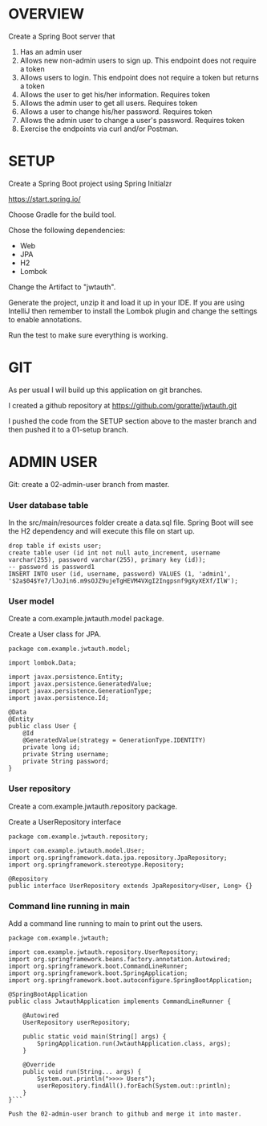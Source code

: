# OVERVIEW

Create a Spring Boot server that 
1. Has an admin user
2. Allows new non-admin users to sign up. This endpoint does not require a token
3. Allows users to login. This endpoint does not require a token but returns a token
4. Allows the user to get his/her information. Requires token
5. Allows the admin user to get all users. Requires token
6. Allows a user to change his/her password. Requires token
7. Allows the admin user to change a user's password. Requires token
8. Exercise the endpoints via curl and/or Postman.

# SETUP

Create a Spring Boot project using Spring Initialzr

https://start.spring.io/

Choose Gradle for the build tool.

Chose the following dependencies:
* Web
* JPA
* H2
* Lombok

Change the Artifact to "jwtauth".

Generate the project, unzip it and load it up in your IDE. If you are using IntelliJ then remember to install the Lombok plugin and change the settings to enable annotations. 

Run the test to make sure everything is working.

# GIT
As per usual I will build up this application on git branches. 

I created a github repository at https://github.com/gpratte/jwtauth.git

I pushed the code from the SETUP section above to the master branch and then pushed it to a 01-setup branch.



# ADMIN USER

Git: create a 02-admin-user branch from master.

### User database table
In the src/main/resources folder create a data.sql file. Spring Boot will see the H2 dependency and will execute this file on start up.

```
drop table if exists user;
create table user (id int not null auto_increment, username varchar(255), password varchar(255), primary key (id));
-- password is password1
INSERT INTO user (id, username, password) VALUES (1, 'admin1', '$2a$04$Ye7/lJoJin6.m9sOJZ9ujeTgHEVM4VXgI2Ingpsnf9gXyXEXf/IlW');
```

### User model
Create a com.example.jwtauth.model package.

Create a User class for JPA.

```
package com.example.jwtauth.model;

import lombok.Data;

import javax.persistence.Entity;
import javax.persistence.GeneratedValue;
import javax.persistence.GenerationType;
import javax.persistence.Id;

@Data
@Entity
public class User {
    @Id
    @GeneratedValue(strategy = GenerationType.IDENTITY)
    private long id;
    private String username;
    private String password;
}
```

### User repository
Create a com.example.jwtauth.repository package.

Create a UserRepository interface

```
package com.example.jwtauth.repository;

import com.example.jwtauth.model.User;
import org.springframework.data.jpa.repository.JpaRepository;
import org.springframework.stereotype.Repository;

@Repository
public interface UserRepository extends JpaRepository<User, Long> {}
```

### Command line running in main
Add a command line running to main to print out the users.

```
package com.example.jwtauth;

import com.example.jwtauth.repository.UserRepository;
import org.springframework.beans.factory.annotation.Autowired;
import org.springframework.boot.CommandLineRunner;
import org.springframework.boot.SpringApplication;
import org.springframework.boot.autoconfigure.SpringBootApplication;

@SpringBootApplication
public class JwtauthApplication implements CommandLineRunner {

	@Autowired
	UserRepository userRepository;

	public static void main(String[] args) {
		SpringApplication.run(JwtauthApplication.class, args);
	}

	@Override
	public void run(String... args) {
		System.out.println(">>>> Users");
		userRepository.findAll().forEach(System.out::println);
	}
}```

Push the 02-admin-user branch to github and merge it into master.
